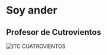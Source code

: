# Soy ander
## Profesor de Cutrovientos ##

![ITC CUATROVIENTOS](http://cuatrov1-cp5028.wordpresstemporal.com/wp-content/uploads/2019/07/logo-cuatrovientos-2-1.png)
